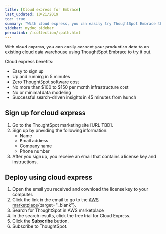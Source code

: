 ```yaml
---
title: [Cloud express for Embrace]
last_updated: 10/21/2019
toc: true
summary: "With cloud express, you can easily try ThoughtSpot Embrace through an simple cloud-based portal."
sidebar: mydoc_sidebar
permalink: /:collection/:path.html
---
```

With cloud express, you can easily connect your production data to an existing cloud data warehouse using ThoughtSpot Embrace to try it out.  

Cloud express benefits:
- Easy to sign up
- Up and running in 5 minutes
- Zero ThoughtSpot software cost
- No more than $100 to $150 per month infrastructure cost
- No or minimal data modeling
- Successful search-driven insights in 45 minutes from launch

## Sign up for cloud express

1. Go to the ThoughtSpot marketing site [URL TBD].
2. Sign up by providing the following information:
   - Name
   - Email address
   - Company name
   - Phone number
3. After you sign up, you receive an email that contains a license key and instructions.

## Deploy using cloud express

1. Open the email you received and download the license key to your computer.
2. Click the link in the email to go to the [AWS marketplace](https://aws.amazon.com/marketplace){:target="_blank"}.
3. Search for ThoughtSpot in AWS marketplace
4. In the search results, click the free trial for Cloud Express.
5. Click the **Subscribe** button.
6. Subscribe to ThoughtSpot.
